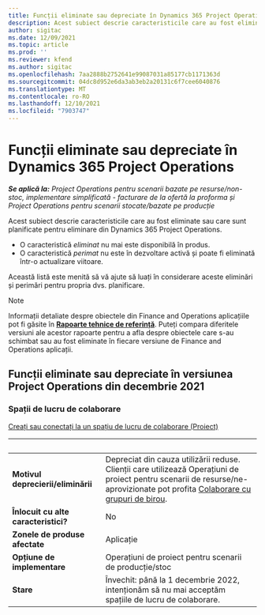 ```yaml
---
title: Funcții eliminate sau depreciate în Dynamics 365 Project Operations
description: Acest subiect descrie caracteristicile care au fost eliminate sau care sunt planificate pentru eliminare din Dynamics 365 Project Operations.
author: sigitac
ms.date: 12/09/2021
ms.topic: article
ms.prod: ''
ms.reviewer: kfend
ms.author: sigitac
ms.openlocfilehash: 7aa2888b2752641e99087031a85177cb1171363d
ms.sourcegitcommit: 04dc8d952e6da3ab3eb2a20131c6f7cee6040876
ms.translationtype: MT
ms.contentlocale: ro-RO
ms.lasthandoff: 12/10/2021
ms.locfileid: "7903747"
---
```

# <a name="removed-or-deprecated-features-in-dynamics-365-project-operations"></a>Funcții eliminate sau depreciate în Dynamics 365 Project Operations

_**Se aplică la:** Project Operations pentru scenarii bazate pe resurse/non-stoc, implementare simplificată - facturare de la ofertă la proforma și Project Operations pentru scenarii stocate/bazate pe producție_

Acest subiect descrie caracteristicile care au fost eliminate sau care sunt planificate pentru eliminare din Dynamics 365 Project Operations.

- O caracteristică *eliminat* nu mai este disponibilă în produs.
- O caracteristică *perimat* nu este în dezvoltare activă și poate fi eliminată într-o actualizare viitoare.

Această listă este menită să vă ajute să luați în considerare aceste eliminări și perimări pentru propria dvs. planificare.

> [!NOTE]
> Informații detaliate despre obiectele din Finance and Operations aplicațiile pot fi găsite în [**Rapoarte tehnice de referință**](/dynamics/s-e/global/axtechrefrep_61). Puteți compara diferitele versiuni ale acestor rapoarte pentru a afla despre obiectele care s-au schimbat sau au fost eliminate în fiecare versiune de Finance and Operations aplicații.

## <a name="features-removed-or-deprecated-in-the-project-operations-december-2021-release"></a>Funcții eliminate sau depreciate în versiunea Project Operations din decembrie 2021

### <a name="collaboration-workspaces"></a>Spații de lucru de colaborare

[Creați sau conectați la un spațiu de lucru de colaborare (Proiect)](/dynamicsax-2012/appuser-itpro/create-or-link-to-a-collaboration-workspace-project)

| &nbsp; | &nbsp; |
|--------|--------|
| **Motivul deprecierii/eliminării** | Depreciat din cauza utilizării reduse. Clienții care utilizează Operațiuni de proiect pentru scenarii de resurse/ne-aprovizionate pot profita [Colaborare cu grupuri de birou](../project-management/collaboration-groups.md). |
| **Înlocuit cu alte caracteristici?** | No |
| **Zonele de produse afectate** | Aplicație  |
| **Opțiune de implementare** | Operațiuni de proiect pentru scenarii de producție/stoc |
| **Stare** | Învechit: până la 1 decembrie 2022, intenționăm să nu mai acceptăm spațiile de lucru de colaborare. |
